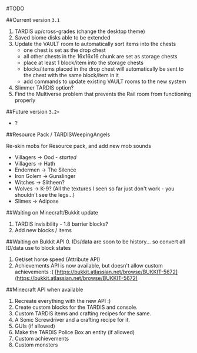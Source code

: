 #TODO

##Current version `3.1`
1. TARDIS up/cross-grades (change the desktop theme)
2. Saved biome disks able to be extended
3. Update the VAULT room to automatically sort items into the chests
   * one chest is set as the drop chest
   * all other chests in the 16x16x16 chunk are set as storage chests
   * place at least 1 block/item into the storage chests
   * blocks/items placed in the drop chest will automatically be sent to the chest with the same block/item in it
   * add commands to update existing VAULT rooms to the new system
4. Slimmer TARDIS option?
5. Find the Multiverse problem that prevents the Rail room from functioning properly

##Future version `3.2+`
* ?

##Resource Pack / TARDISWeepingAngels

Re-skin mobs for Resource pack, and add new mob sounds

* Villagers -> Ood - _started_
* Villagers -> Hath
* Endermen -> The Silence
* Iron Golem -> Gunslinger
* Witches -> Slitheen?
* Wolves -> K-9? (All the textures I seen so far just don't work - you shouldn't see the legs...)
* Slimes -> Adipose

##Waiting on Minecraft/Bukkit update

1. TARDIS invisibility - 1.8 barrier blocks?
2. Add new blocks / items

##Waiting on Bukkit API
0. IDs/data are soon to be history... so convert all ID/data use to block states 
1. Get/set horse speed (Attribute API)
2. Achievements API is now available, but doesn't allow custom achievements :( [https://bukkit.atlassian.net/browse/BUKKIT-5672](https://bukkit.atlassian.net/browse/BUKKIT-5672)

##Minecraft API when available
1. Recreate everything with the new API :)
2. Create custom blocks for the TARDIS and console.
3. Custom TARDIS items and crafting recipes for the same.
4. A Sonic Screwdriver and a crafting recipe for it.
5. GUIs (if allowed)
6. Make the TARDIS Police Box an entity (if allowed)
7. Custom achievements
8. Custom monsters
